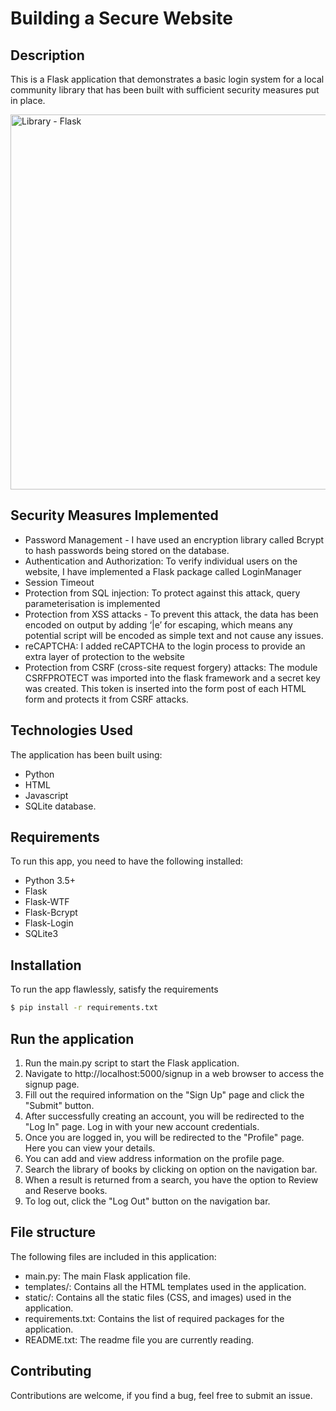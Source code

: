 
# Building a Secure Website


## Description

This is a Flask application that demonstrates a basic login system for a local community library that has been built with
sufficient security measures put in place.

<img src="https://i.imgur.com/3NGERXD.png" alt="Library - Flask" width="600">


## Security Measures Implemented

- Password Management - I have used an encryption library called Bcrypt to hash 
passwords being stored on the database.
- Authentication and Authorization: To verify individual users on the website, I have 
implemented a Flask package called LoginManager
- Session Timeout
- Protection from SQL injection: To protect against this attack, query parameterisation is implemented
- Protection from XSS attacks - To prevent this attack, the data has 
been encoded on output by adding ‘|e’ for escaping, which means any potential script 
will be encoded as simple text and not cause any issues.
- reCAPTCHA: I added reCAPTCHA to the login process to provide an extra layer of 
protection to the website
- Protection from CSRF (cross-site request forgery) attacks: The module CSRFPROTECT was imported into the flask framework and a secret key was created. This token is inserted into the form post of each HTML form and protects it from CSRF attacks.

## Technologies Used 

The application has been built using:
 - Python
 - HTML 
 - Javascript
 - SQLite database.

## Requirements

To run this app, you need to have the following installed:

- Python 3.5+
- Flask
- Flask-WTF
- Flask-Bcrypt
- Flask-Login
- SQLite3

## Installation

To run the app flawlessly, satisfy the requirements

```bash
$ pip install -r requirements.txt
```


## Run the application

1. Run the main.py script to start the Flask application.
2. Navigate to http://localhost:5000/signup in a web browser to access the signup page.
3. Fill out the required information on the "Sign Up" page and click the "Submit" button.
4. After successfully creating an account, you will be redirected to the "Log In" page. Log in with your new account credentials.
5. Once you are logged in, you will be redirected to the "Profile" page. Here you can view your details.
6. You can add and view address information on the profile page.
8. Search the library of books by clicking on option on the navigation bar.
9. When a result is returned from a search, you have the option to Review and Reserve books.
10. To log out, click the "Log Out" button on the navigation bar.


## File structure

The following files are included in this application:

- main.py: The main Flask application file.
- templates/: Contains all the HTML templates used in the application.
- static/: Contains all the static files (CSS, and images) used in the application.
- requirements.txt: Contains the list of required packages for the application.
- README.txt: The readme file you are currently reading.


## Contributing
Contributions are welcome, if you find a bug, feel free to submit an issue.
